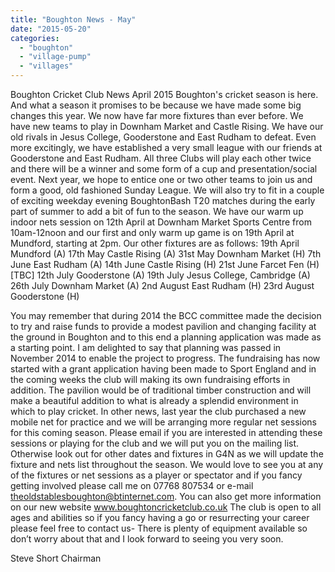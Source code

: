 ```yaml
---
title: "Boughton News - May"
date: "2015-05-20"
categories: 
  - "boughton"
  - "village-pump"
  - "villages"
---
```


Boughton Cricket Club News April 2015 Boughton's cricket season is here. And what a season it promises to be because we have made some big changes this year. We now have far more fixtures than ever before. We have new teams to play in Downham Market and Castle Rising. We have our old rivals in Jesus College, Gooderstone and East Rudham to defeat. Even more excitingly, we have established a very small league with our friends at Gooderstone and East Rudham. All three Clubs will play each other twice and there will be a winner and some form of a cup and presentation/social event. Next year, we hope to entice one or two other teams to join us and form a good, old fashioned Sunday League. We will also try to fit in a couple of exciting weekday evening BoughtonBash T20 matches during the early part of summer to add a bit of fun to the season. We have our warm up indoor nets session on 12th April at Downham Market Sports Centre from 10am-12noon and our first and only warm up game is on 19th April at Mundford, starting at 2pm. Our other fixtures are as follows: 19th April Mundford (A) 17th May Castle Rising (A) 31st May Downham Market (H) 7th June East Rudham (A) 14th June Castle Rising (H) 21st June Farcet Fen (H) \[TBC\] 12th July Gooderstone (A) 19th July Jesus College, Cambridge (A) 26th July Downham Market (A) 2nd August East Rudham (H) 23rd August Gooderstone (H)

You may remember that during 2014 the BCC committee made the decision to try and raise funds to provide a modest pavilion and changing facility at the ground in Boughton and to this end a planning application was made as a starting point. I am delighted to say that planning was passed in November 2014 to enable the project to progress. The fundraising has now started with a grant application having been made to Sport England and in the coming weeks the club will making its own fundraising efforts in addition. The pavilion would be of traditional timber construction and will make a beautiful addition to what is already a splendid environment in which to play cricket. In other news, last year the club purchased a new mobile net for practice and we will be arranging more regular net sessions for this coming season. Please email if you are interested in attending these sessions or playing for the club and we will put you on the mailing list. Otherwise look out for other dates and fixtures in G4N as we will update the fixture and nets list throughout the season. We would love to see you at any of the fixtures or net sessions as a player or spectator and if you fancy getting involved please call me on 07768 807534 or e-mail theoldstablesboughton@btinternet.com. You can also get more information on our new website www.boughtoncricketclub.co.uk The club is open to all ages and abilities so if you fancy having a go or resurrecting your career please feel free to contact us- There is plenty of equipment available so don’t worry about that and I look forward to seeing you very soon.

Steve Short Chairman
